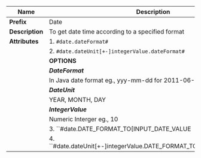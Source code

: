 | Name | Description |
| --- | --- |
| **Prefix** | Date |
| **Description** | To get date time according to a specified format |
| **Attributes** | 1.   `#date.dateFormat#` |
| | 2. `#date.dateUnit[+-]integerValue.dateFormat#` |
| | **OPTIONS**  |
| | ***DateFormat*** |
| | In Java date format eg., yyy-mm-dd for 2011-06-01 |
| | ***DateUnit*** |
| | YEAR, MONTH, DAY |
| | ***IntegerValue*** |
| | Numeric Interger eg., 10 |
| | 3. ``#date.DATE_FORMAT_TO[INPUT_DATE_VALUE | INPUT_VALUE_FORMAT]#`` |
| | 4. ``#date.dateUnit[+-]integerValue.DATE_FORMAT_TO[INPUT_DATE_VALUE | INPUT_VALUE_FORMAT]#`` |


